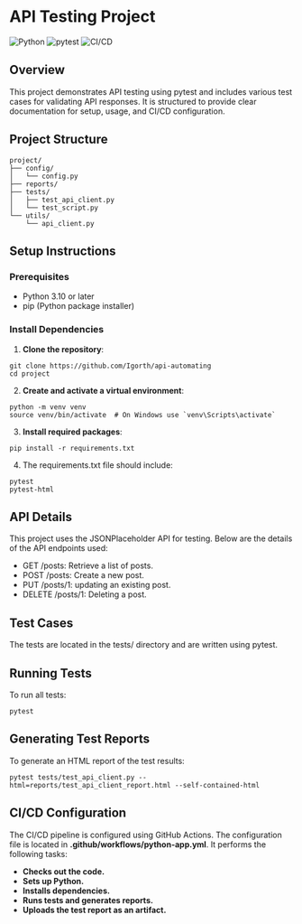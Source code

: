 # API Testing Project
![Python](https://img.shields.io/badge/Python-3.10%2B-blue.svg)
![pytest](https://img.shields.io/badge/pytest-6.0+-yellow.svg)
![CI/CD](https://img.shields.io/badge/CI%2FCD-GitHub%20Actions-orange.svg)

## Overview
This project demonstrates API testing using pytest and includes various test cases 
for validating API responses. It is structured to provide clear documentation for setup, 
usage, and CI/CD configuration.

## Project Structure
```
project/
├── config/
│   └── config.py
├── reports/
├── tests/
│   ├── test_api_client.py
│   └── test_script.py
└── utils/
    └── api_client.py
```

## Setup Instructions

### Prerequisites
- Python 3.10 or later
- pip (Python package installer)

### Install Dependencies
1. **Clone the repository**:
```commandline
git clone https://github.com/Igorth/api-automating
cd project
```

2. **Create and activate a virtual environment**:
```commandline
python -m venv venv
source venv/bin/activate  # On Windows use `venv\Scripts\activate`
```
3. **Install required packages**:
```commandline
pip install -r requirements.txt
```
4. The requirements.txt file should include:
```commandline
pytest
pytest-html
```

## API Details
This project uses the JSONPlaceholder API for testing. Below are the details of the API endpoints used:

- GET /posts: Retrieve a list of posts.
- POST /posts: Create a new post.
- PUT /posts/1: updating an existing post.
- DELETE /posts/1: Deleting a post.

## Test Cases
The tests are located in the tests/ directory and are written using pytest.

## Running Tests
To run all tests:
```commandline
pytest
```
## Generating Test Reports
To generate an HTML report of the test results:
```commandline
pytest tests/test_api_client.py --html=reports/test_api_client_report.html --self-contained-html
```
## CI/CD Configuration
The CI/CD pipeline is configured using GitHub Actions. 
The configuration file is located in **.github/workflows/python-app.yml**.
It performs the following tasks:

- **Checks out the code.**
- **Sets up Python.**
- **Installs dependencies.**
- **Runs tests and generates reports.**
- **Uploads the test report as an artifact.**
